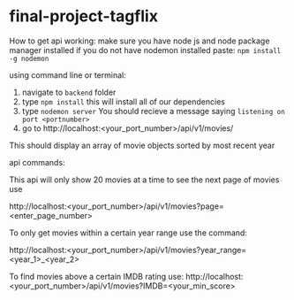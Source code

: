 # final-project-tagflix

How to get api working:
make sure you have node js and node package manager installed
if you do not have nodemon installed paste:
```npm install -g nodemon```

using command line or terminal:
1. navigate to ```backend``` folder
2. type ```npm install``` this will install all of our dependencies
3. type ```nodemon server``` You should recieve a message saying ```listening on port <portnumber>```
4. go to http://localhost:<your_port_number>/api/v1/movies/

This should display an array of movie objects sorted by most recent year

api commands:

This api will only show 20 movies at a time to see the next page of movies use

http://localhost:<your_port_number>/api/v1/movies?page=<enter_page_number>

To only get movies within a certain year range use the command:

http://localhost:<your_port_number>/api/v1/movies?year_range=<year_1>_<year_2>


To find movies above a certain IMDB rating use:
http://localhost:<your_port_number>/api/v1/movies?IMDB=<your_min_score>